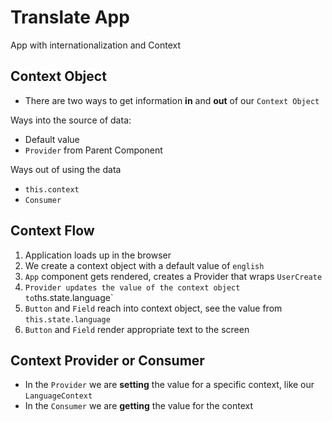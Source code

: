 # Translate App

App with internationalization and Context

## Context Object

- There are two ways to get information **in** and **out** of our `Context Object`

Ways into the source of data:

- Default value
- `Provider` from Parent Component

Ways out of using the data

- `this.context`
- `Consumer`

## Context Flow

1. Application loads up in the browser
2. We create a context object with a default value of `english`
3. `App` component gets rendered, creates a Provider that wraps `UserCreate`
4. `Provider updates the value of the context object to`ths.state.language`
5. `Button` and `Field` reach into context object, see the value from `this.state.language`
6. `Button` and `Field` render appropriate text to the screen

## Context Provider or Consumer

- In the `Provider` we are **setting** the value for a specific context, like our `LanguageContext`
- In the `Consumer` we are **getting** the value for the context
